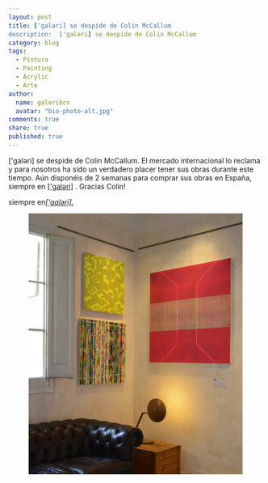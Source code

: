```yaml
---
layout: post
title: ['galəri] se despide de Colin McCallum
description:  ['galəri] se despide de Colin McCallum
category: blog
tags: 
  - Pintura
  - Painting
  - Acrylic
  - Arte
author: 
  name: galeribcn
  avatar: "bio-photo-alt.jpg"
comments: true
share: true
published: true
---
```


['galəri] se despide de Colin McCallum. El mercado internacional lo reclama y para nosotros ha sido un verdadero placer tener sus obras durante este tiempo. Aún disponéis de 2 semanas para comprar sus obras en España, siempre en [['galəri]]( http://www.galeribcn.com/articulos/Colin-McCallum.html) . Gracias Colin! 
<div class="content-footer">
<p>siempre en<a href="/articulos/Colin-McCallum/"><em>['galəri].</em></a></p>
</div>

<figure>
	<a href="/images/RinconSalaIG.jpg"><img src="/images/RinconSalaIG.jpg" alt="Colin McCallum"></a>
</figure>
